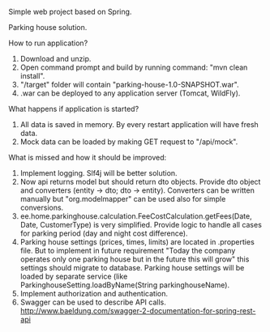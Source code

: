 Simple web project based on Spring.

Parking house solution.


How to run application?
1. Download and unzip.
2. Open command prompt and build by running command: "mvn clean install".
3. "/target" folder will contain "parking-house-1.0-SNAPSHOT.war".
4. .war can be deployed to any application server (Tomcat, WildFly).

What happens if application is started?
1. All data is saved in memory. By every restart application will have fresh data.
2. Mock data can be loaded by making GET request to "/api/mock".

What is missed and how it should be improved:
1. Implement logging. Slf4j will be better solution.
2. Now api returns model but should return dto objects. Provide dto object and converters (entity -> dto; dto -> entity). Converters can be written manually but "org.modelmapper" can be used also for simple conversions.
3. ee.home.parkinghouse.calculation.FeeCostCalculation.getFees(Date, Date, CustomerType) is very simplified. Provide logic to handle all cases for parking period (day and night cost difference).
4. Parking house settings (prices, times, limits) are located in .properties file. But to implement in future requirement "Today the company operates only one parking house but in the future this will grow" this settings should migrate to database. Parking house settings will be loaded by separate service (like ParkinghouseSetting.loadByName(String parkinghouseName).
5. Implement authorization and authentication.
6. Swagger can be used to describe API calls. http://www.baeldung.com/swagger-2-documentation-for-spring-rest-api